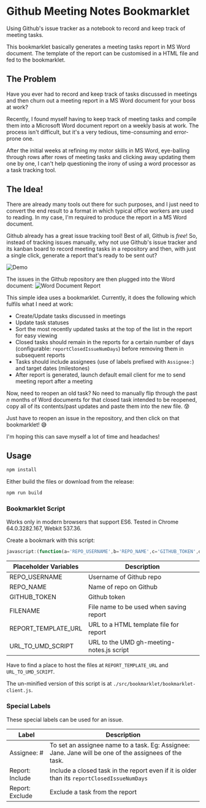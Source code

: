 # Github Meeting Notes Bookmarklet

Using Github's issue tracker as a notebook to record and keep track of meeting tasks. 

This bookmarklet basically generates a meeting tasks report in MS Word document. The template of the report can be customised in a HTML file and fed to the bookmarklet.


## The Problem
Have you ever had to record and keep track of tasks discussed in meetings and then churn out a meeting report in a MS Word document for your boss at work?

Recently, I found myself having to keep track of meeting tasks and compile them into a Microsoft Word document report on a weekly basis at work. The process isn't difficult, but it's a very tedious, time-consuming and error-prone one. 

After the initial weeks at refining my motor skills in MS Word, eye-balling through rows after rows of meeting tasks and clicking away updating them one by one, I can't help questioning the irony of using a word processor as a task tracking tool.

## The Idea!
There are already many tools out there for such purposes, and I just need to convert the end result to a format in which typical office workers are used to reading. 
In my case, I'm required to produce the report in a MS Word document. 

Github already has a great issue tracking tool! Best of all, Github is _free_!
So, instead of tracking issues manually, why not use Github's issue tracker and its kanban board to record meeting tasks in a repository 
and then, with just a single click, generate a report that's ready to be sent out?

![Demo](https://i.imgur.com/f6987td.gif)

The issues in the Github repository are then plugged into the Word document:
![Word Document Report](https://i.imgur.com/ccCsD3rl.png)

This simple idea uses a bookmarklet. Currently, it does the following which fulfils what I need at work:
- Create/Update tasks discussed in meetings
- Update task statuses
- Sort the most recently updated tasks at the top of the list in the report for easy viewing
- Closed tasks should remain in the reports for a certain number of days (configurable: `reportClosedIssueNumDays`) before removing them in subsequent reports
- Tasks should include assignees (use of labels prefixed with `Assignee:`) and target dates (milestones)
- After report is generated, launch default email client for me to send meeting report after a meeting

Now, need to reopen an old task? No need to manually flip through the past _n_ months of Word documents for that closed task intended 
to be reopened, copy all of its contents/past updates and paste them into the new file. :cold_sweat:

Just have to reopen an issue in the repository, and then click on that bookmarklet! :sweat_smile:

I'm hoping this can save myself a lot of time and headaches!

## Usage
```javascript
npm install
```

Either build the files or download from the release:
```javascript
npm run build
```

### Bookmarklet Script
Works only in modern browsers that support ES6. Tested in Chrome 64.0.3282.167, Webkit 537.36.

Create a bookmark with this script:
```javascript
javascript:(function(a='REPO_USERNAME',b='REPO_NAME',c='GITHUB_TOKEN',d='FILENAME',e='REPORT_TEMPLATE_URL',f='URL_TO_UMD_SCRIPT',g=30){const i=`eval(\`(${async function(j,k,l,m,n,o,p){const q=async v=>{try{return 200===(await fetch(v,{method:'HEAD',cache:'no-cache'})).status}catch(w){return!1}},r=await q(o);if(!r)return alert('Error: Cannot find main script file.'),window.close(),!1;const t=await q(n);if(!t)return alert('Error: Cannot find template file.'),window.close(),!1;const u=document.createElement('script');u.src=o,document.body.appendChild(u),u.addEventListener('load',async()=>{const v=GhMeetingNotebook.bookmarklet,w=await(await fetch(n)).text();v({token:l,repo:{owner:j,name:k},report:{filenamePrefix:m,closedIssuesNumDays:p,templateHtml:w}})})}.toString()})('${a}', '${b}', '${c}', '${d}', '${e}', '${f}', '${g}')\`)`;window.open(`javascript:${i}`,'_blank')})();
```
| Placeholder Variables | Description |
| --- | ---- |
| REPO_USERNAME | Username of Github repo |
| REPO_NAME | Name of repo on Github |
| GITHUB_TOKEN | Github token |
| FILENAME | File name to be used when saving report |
| REPORT_TEMPLATE_URL | URL to a HTML template file for report |
| URL_TO_UMD_SCRIPT | URL to the UMD gh-meeting-notes.js script |

Have to find a place to host the files at `REPORT_TEMPLATE_URL` and `URL_TO_UMD_SCRIPT`.

The un-minified version of this script is at `./src/bookmarklet/bookmarklet-client.js`. 

### Special Labels
These special labels can be used for an issue.

| Label | Description |
| --- | ---- |
| Assignee: # | To set an assignee name to a task. Eg: Assignee: Jane. Jane will be one of the assignees of the task. |
| Report: Include | Include a closed task in the report even if it is older than its `reportClosedIssueNumDays`  |
| Report: Exclude | Exclude a task from the report |
